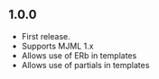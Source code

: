 ## 1.0.0

* First release.
* Supports MJML 1.x
* Allows use of ERb in templates
* Allows use of partials in templates